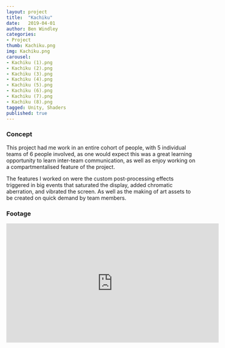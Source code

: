 ```yaml
---
layout: project
title:  "Kachiku"
date:   2019-04-01
author: Ben Windley
categories:
- Project
thumb: Kachiku.png
img: Kachiku.png
carousel:
- Kachiku (1).png
- Kachiku (2).png
- Kachiku (3).png
- Kachiku (4).png
- Kachiku (5).png
- Kachiku (6).png
- Kachiku (7).png
- Kachiku (8).png
tagged: Unity, Shaders
published: true
---
```


###  Concept

This project had me work in an entire cohort of people, with 5 individual teams of 6 people involved, as one would expect this was a great learning opportunity to learn inter-team communication, as well as enjoy working on a compartmentalised feature of the project.

The features I worked on were the custom post-processing effects triggered in big events that saturated the display, added chromatic aberration, and vibrated the screen. As well as the making of art assets to be created on quick demand by team members.

### Footage

<p style="text-align: center">
<iframe width="560" height="315" src="https://www.youtube.com/embed/E-jiE7ufEJ0?rel=0&amp;showinfo=0" frameborder="0" allow="autoplay; encrypted-media" allowfullscreen></iframe>
</p>
